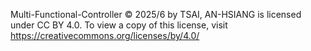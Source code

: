 
Multi-Functional-Controller  © 2025/6 by TSAI, AN-HSIANG is licensed under CC BY 4.0. To view a copy of this license, visit https://creativecommons.org/licenses/by/4.0/
